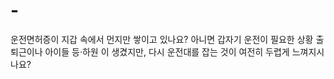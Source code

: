 # -
운전면허증이 지갑 속에서 먼지만 쌓이고 있나요? 아니면 갑자기 운전이 필요한 상황 출퇴근이나 아이들 등·하원 이 생겼지만, 다시 운전대를 잡는 것이 여전히 두렵게 느껴지시나요?
